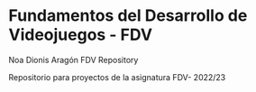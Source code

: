 # Fundamentos del Desarrollo de Videojuegos - FDV
Noa Dionis Aragón FDV Repository

Repositorio para proyectos de la asignatura FDV- 2022/23
